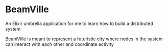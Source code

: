 # BeamVille

An Elixir umbrella application for me to learn how to build a distributed system

BeamVille is meant to represent a futuristic city where nodes in the system can
interact with each other and coordinate activity
